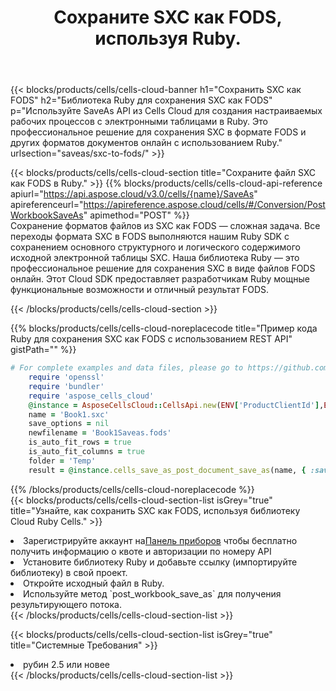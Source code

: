 ﻿---
title:  Сохраните SXC как FODS, используя Ruby.
description:  Использование Aspose.Cells Cloud SDK для Ruby для сохранения файла формата SXC как файла формата FODS.
kwords: Excel, Save SXC as FODS, REST, Ruby
howto: How to save SXC as FODS using Aspose.Cells Cloud Ruby library.
---
{{< blocks/products/cells/cells-cloud-banner h1="Сохранить SXC как FODS" h2="Библиотека Ruby для сохранения SXC как FODS" p="Используйте SaveAs API из Cells Cloud для создания настраиваемых рабочих процессов с электронными таблицами в Ruby. Это профессиональное решение для сохранения SXC в формате FODS и других форматов документов онлайн с использованием Ruby." urlsection="saveas/sxc-to-fods/" >}}

{{< blocks/products/cells/cells-cloud-section title="Сохраните файл SXC как FODS в Ruby." >}}
{{% blocks/products/cells/cells-cloud-api-reference apiurl="https://api.aspose.cloud/v3.0/cells/{name}/SaveAs" apireferenceurl="https://apireference.aspose.cloud/cells/#/Conversion/PostWorkbookSaveAs" apimethod="POST" %}}
<br/>
Сохранение форматов файлов из SXC как FODS — сложная задача. Все переходы формата SXC в FODS выполняются нашим Ruby SDK с сохранением основного структурного и логического содержимого исходной электронной таблицы SXC. Наша библиотека Ruby — это профессиональное решение для сохранения SXC в виде файлов FODS онлайн. Этот Cloud SDK предоставляет разработчикам Ruby мощные функциональные возможности и отличный результат FODS.

{{< /blocks/products/cells/cells-cloud-section >}}

{{% blocks/products/cells/cells-cloud-noreplacecode title="Пример кода Ruby для сохранения SXC как FODS с использованием REST API" gistPath="" %}}
  
```ruby
# For complete examples and data files, please go to https://github.com/aspose-cells-cloud/aspose-cells-cloud-ruby/
    require 'openssl'
    require 'bundler'
    require 'aspose_cells_cloud'
    @instance = AsposeCellsCloud::CellsApi.new(ENV['ProductClientId'],ENV['ProductClientSecret'])
    name = 'Book1.sxc'
    save_options = nil
    newfilename = 'Book1Saveas.fods'
    is_auto_fit_rows = true
    is_auto_fit_columns = true
    folder = 'Temp'
    result = @instance.cells_save_as_post_document_save_as(name, { :save_options=>save_options, :newfilename=>(folder+"/"+newfilename), :is_auto_fit_rows=>is_auto_fit_rows, :is_auto_fit_columns=>is_auto_fit_columns, :folder=>folder})
```
  
{{% /blocks/products/cells/cells-cloud-noreplacecode %}}
<br/>
{{< blocks/products/cells/cells-cloud-section-list isGrey="true" title="Узнайте, как сохранить SXC как FODS, используя библиотеку Cloud Ruby Cells." >}}
<li> Зарегистрируйте аккаунт на<a href="https://dashboard.aspose.cloud/">Панель приборов</a> чтобы бесплатно получить информацию о квоте и авторизации по номеру API</li>
<li>Установите библиотеку Ruby и добавьте ссылку (импортируйте библиотеку) в свой проект.</li>
<li>Откройте исходный файл в Ruby.</li>
<li>Используйте метод `post_workbook_save_as` для получения результирующего потока.</li>
{{< /blocks/products/cells/cells-cloud-section-list >}}

{{< blocks/products/cells/cells-cloud-section-list isGrey="true" title="Системные Требования" >}}
<li>рубин 2.5 или новее</li>
{{< /blocks/products/cells/cells-cloud-section-list >}}
